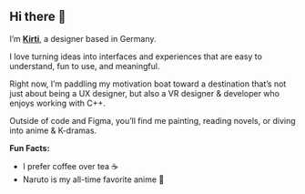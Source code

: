 ## Hi there 👋

I’m [**Kirti**](https://www.figma.com/proto/LrsCyB9e2tim831uDKhzNA/Portfolio_June2025?page-id=0%3A1&node-id=1-419&viewport=-1269%2C75%2C0.05&t=LzcbP95sv4KqFpg6-1&scaling=min-zoom&content-scaling=fixed&starting-point-node-id=1%3A881), a designer based in Germany.

I love turning ideas into interfaces and experiences that are easy to understand, fun to use, and meaningful. 

Right now, I’m paddling my motivation boat toward a destination that’s not just about being a UX designer, but also a VR designer & developer who enjoys working with C++.

Outside of code and Figma, you’ll find me painting, reading novels, or diving into anime & K-dramas.

**Fun Facts:**

- I prefer coffee over tea ☕
- Naruto is my all-time favorite anime 🍥
<!--
**KirtiThakur1/KirtiThakur1** is a ✨ _special_ ✨ repository because its `README.md` (this file) appears on your GitHub profile.

Here are some ideas to get you started:

- 🔭 I’m currently working on ...
- 🌱 I’m currently learning ...
- 👯 I’m looking to collaborate on ...
- 🤔 I’m looking for help with ...
- 💬 Ask me about ...
- 📫 How to reach me: ...
- 😄 Pronouns: ...
- ⚡ Fun fact: ...
-->
